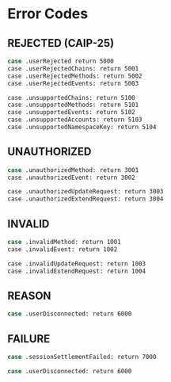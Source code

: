 # Error Codes

## REJECTED (CAIP-25)

```sh
case .userRejected return 5000
case .userRejectedChains: return 5001
case .userRejectedMethods: return 5002
case .userRejectedEvents: return 5003

case .unsupportedChains: return 5100
case .unsupportedMethods: return 5101
case .unsupportedEvents: return 5102
case .unsupportedAccounts: return 5103
case .unsupportedNamespaceKey: return 5104
```

## UNAUTHORIZED

```sh
case .unauthorizedMethod: return 3001
case .unauthorizedEvent: return 3002

case .unauthorizedUpdateRequest: return 3003
case .unauthorizedExtendRequest: return 3004
```

## INVALID

```sh
case .invalidMethod: return 1001
case .invalidEvent: return 1002

case .invalidUpdateRequest: return 1003
case .invalidExtendRequest: return 1004
```

## REASON

```sh
case .userDisconnected: return 6000
```

## FAILURE

```sh
case .sessionSettlementFailed: return 7000
```


```sh
case .userDisconnected: return 6000
```

